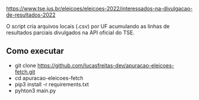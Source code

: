 https://www.tse.jus.br/eleicoes/eleicoes-2022/interessados-na-divulgacao-de-resultados-2022

O script cria arquivos locais (.csv) por UF acumulando as linhas de resultados parciais divulgados na API oficial do TSE.

## Como executar

- git clone https://github.com/lucasfreitas-dev/apuracao-eleicoes-fetch.git
- cd apuracao-eleicoes-fetch
- pip3 install -r requirements.txt
- pyhton3 main.py
